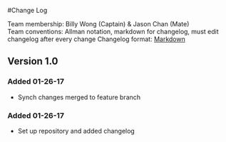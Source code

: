 #Change Log

Team membership:  Billy Wong (Captain) & Jason Chan (Mate)  
Team conventions: Allman notation, markdown for changelog, must edit changelog after every change
Changelog format: [Markdown](https://github.com/adam-p/markdown-here/wiki/Markdown-Cheatsheet) 

## Version 1.0 ##

### Added 01-26-17 ###
-  Synch changes merged to feature branch

### Added 01-26-17 ###
-  Set up repository and added changelog


